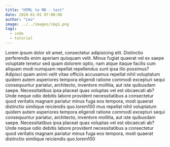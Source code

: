 ```yaml
---
title: "HTML to MD - test"
date: 2020-01-01 07:00:00
author: "Leo"
image: ../../images/img1.png
tags:
  - code
  - tutorial
---
```


Lorem ipsum dolor sit amet, consectetur adipisicing elit. Distinctio perferendis enim aperiam quisquam velit. Minus fugiat quaerat vel ex saepe voluptate tenetur sed quam dolorem optio, nam atque itaque facilis cum aliquam modi numquam repellat repellendus sunt ipsa illo possimus? Adipisci quam animi velit vitae officiis accusamus repellat nihil voluptatum quidem autem asperiores tempora eligendi ratione commodi excepturi sequi consequuntur pariatur, architecto, inventore mollitia, aut iste quibusdam saepe. Necessitatibus ipsa placeat quas voluptas vel est obcaecati ab? Unde neque odio debitis labore provident necessitatibus a consectetur quod veritatis magnam pariatur minus fuga eos tempora, modi quaerat distinctio similique reiciendis quo.lorem100 mus repellat nihil voluptatum quidem autem asperiores tempora eligendi ratione commodi excepturi sequi consequuntur pariatur, architecto, inventore mollitia, aut iste quibusdam saepe. Necessitatibus ipsa placeat quas voluptas vel est obcaecati ab? Unde neque odio debitis labore provident necessitatibus a consectetur quod veritatis magnam pariatur minus fuga eos tempora, modi quaerat distinctio similique reiciendis quo.lorem100
